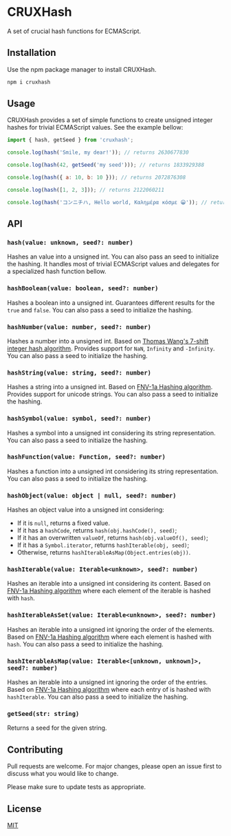 # CRUXHash

A set of crucial hash functions for ECMAScript.

## Installation

Use the npm package manager to install CRUXHash.

```bash
npm i cruxhash
```

## Usage

CRUXHash provides a set of simple functions to create unsigned integer hashes
for trivial ECMAScript values. See the example bellow:

```js
import { hash, getSeed } from 'cruxhash';

console.log(hash('Smile, my dear!')); // returns 2630677830

console.log(hash(42, getSeed('my seed'))); // returns 1833929388

console.log(hash({ a: 10, b: 10 })); // returns 2072876308

console.log(hash([1, 2, 3])); // returns 2122060211

console.log(hash('コンニチハ, Hello world, Καλημέρα κόσμε 😀')); // returns 1672729357
```

## API

### `hash(value: unknown, seed?: number)`

Hashes an value into a unsigned int. You can also pass an seed to initialize the
hashing. It handles most of trivial ECMAScript values and delegates for a
specialized hash function bellow.

### `hashBoolean(value: boolean, seed?: number)`

Hashes a boolean into a unsigned int. Guarantees different results for the
`true` and `false`. You can also pass a seed to initialize the hashing.

### `hashNumber(value: number, seed?: number)`

Hashes a number into a unsigned int. Based on
[Thomas Wang's 7-shift integer hash algorithm](http://burtleburtle.net/bob/hash/integer.html).
Provides support for `NaN`, `Infinity` and `-Infinity`. You can also pass a seed
to initialize the hashing.

### `hashString(value: string, seed?: number)`

Hashes a string into a unsigned int. Based on
[FNV-1a Hashing algorithm](http://www.isthe.com/chongo/tech/comp/fnv/index.html).
Provides support for unicode strings. You can also pass a seed to initialize the
hashing.

### `hashSymbol(value: symbol, seed?: number)`

Hashes a symbol into a unsigned int considering its string representation. You
can also pass a seed to initialize the hashing.

### `hashFunction(value: Function, seed?: number)`

Hashes a function into a unsigned int considering its string representation. You
can also pass a seed to initialize the hashing.

### `hashObject(value: object | null, seed?: number)`

Hashes an object value into a unsigned int considering:

- If it is `null`, returns a fixed value.
- If it has a `hashCode`, returns `hash(obj.hashCode(), seed)`;
- If it has an overwritten `valueOf`, returns `hash(obj.valueOf(), seed)`;
- If it has a `Symbol.iterator`, returns `hashIterable(obj, seed)`;
- Otherwise, returns `hashIterableAsMap(Object.entries(obj))`.

### `hashIterable(value: Iterable<unknown>, seed?: number)`

Hashes an iterable into a unsigned int considering its content. Based on
[FNV-1a Hashing algorithm](http://www.isthe.com/chongo/tech/comp/fnv/index.html)
where each element of the iterable is hashed with `hash`.

### `hashIterableAsSet(value: Iterable<unknown>, seed?: number)`

Hashes an iterable into a unsigned int ignoring the order of the elements. Based
on
[FNV-1a Hashing algorithm](http://www.isthe.com/chongo/tech/comp/fnv/index.html)
where each element is hashed with `hash`. You can also pass a seed to initialize
the hashing.

### `hashIterableAsMap(value: Iterable<[unknown, unknown]>, seed?: number)`

Hashes an iterable into a unsigned int ignoring the order of the entries. Based
on
[FNV-1a Hashing algorithm](http://www.isthe.com/chongo/tech/comp/fnv/index.html)
where each entry of is hashed with `hashIterable`. You can also pass a seed to
initialize the hashing.

### `getSeed(str: string)`

Returns a seed for the given string.

## Contributing

Pull requests are welcome. For major changes, please open an issue first to discuss what you would like to change.

Please make sure to update tests as appropriate.

## License

[MIT](https://maxroecker.mit-license.org/)
